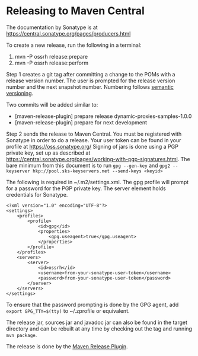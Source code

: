 # Releasing to Maven Central

The documentation by Sonatype is at
 https://central.sonatype.org/pages/producers.html

To create a new release, run the following in a terminal:
 
 1. mvn -P ossrh release:prepare
 2. mvn -P ossrh release:perform
 
Step 1 creates a git tag after committing a change to the POMs with a release
 version number. The user is prompted for the release version number and the
 next snapshot number. Numbering follows
 [semantic versioning](https://semver.org/).

Two commits will be added similar to:

* [maven-release-plugin] prepare release dynamic-proxies-samples-1.0.0
* [maven-release-plugin] prepare for next development
 
Step 2 sends the release to Maven Central.
 You must be registered with Sonatype in order to do a release.
 Your user token can be found in your profile at https://oss.sonatype.org/
 Signing of jars is done using a PGP private key, set up as described at
 https://central.sonatype.org/pages/working-with-pgp-signatures.html.
 The bare minimum from this document is to run
 `gpg --gen-key` and
 `gpg2 --keyserver hkp://pool.sks-keyservers.net --send-keys <keyid>`

The following is required in ~/.m2/settings.xml.
The gpg profile will prompt for a password for the PGP private key.
The server element holds credentials for Sonatype.

```
<?xml version="1.0" encoding="UTF-8"?>
<settings>
    <profiles>
        <profile>
            <id>gpg</id>
            <properties>
                <gpg.useagent>true</gpg.useagent>
            </properties>
        </profile>
    </profiles>
    <servers>
        <server>
            <id>ossrh</id>
            <username>from-your-sonatype-user-token</username>
            <password>from-your-sonatype-user-token</password>
        </server>
    </servers>
</settings>
```

To ensure that the password prompting is done by the GPG agent, add
 `export GPG_TTY=$(tty)` to ~/.zprofile or equivalent.

The release jar, sources jar and javadoc jar can also be found in the target 
 directory and can be rebuilt at any time by checking out the tag and running
 `mvn package`.

The release is done by the
 [Maven Release Plugin](https://maven.apache.org/maven-release/maven-release-plugin/).
